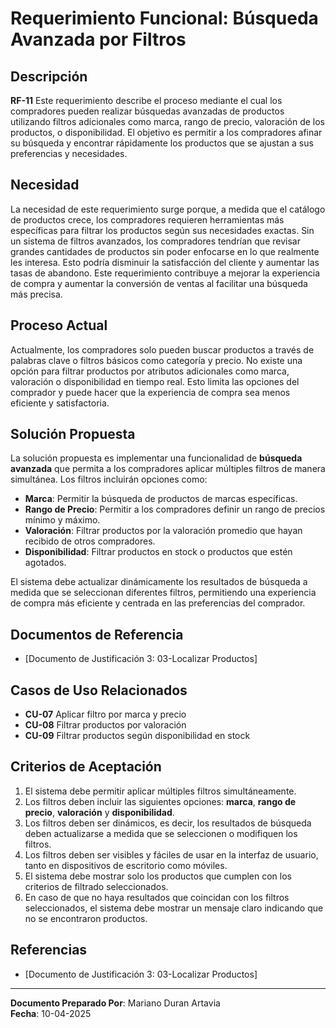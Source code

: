 # **Requerimiento Funcional: Búsqueda Avanzada por Filtros**

## **Descripción**

**RF-11** Este requerimiento describe el proceso mediante el cual los compradores pueden realizar búsquedas avanzadas de productos utilizando filtros adicionales como marca, rango de precio, valoración de los productos, o disponibilidad. El objetivo es permitir a los compradores afinar su búsqueda y encontrar rápidamente los productos que se ajustan a sus preferencias y necesidades.

## **Necesidad**

La necesidad de este requerimiento surge porque, a medida que el catálogo de productos crece, los compradores requieren herramientas más específicas para filtrar los productos según sus necesidades exactas. Sin un sistema de filtros avanzados, los compradores tendrían que revisar grandes cantidades de productos sin poder enfocarse en lo que realmente les interesa. Esto podría disminuir la satisfacción del cliente y aumentar las tasas de abandono. Este requerimiento contribuye a mejorar la experiencia de compra y aumentar la conversión de ventas al facilitar una búsqueda más precisa.

## **Proceso Actual**

Actualmente, los compradores solo pueden buscar productos a través de palabras clave o filtros básicos como categoría y precio. No existe una opción para filtrar productos por atributos adicionales como marca, valoración o disponibilidad en tiempo real. Esto limita las opciones del comprador y puede hacer que la experiencia de compra sea menos eficiente y satisfactoria.

## **Solución Propuesta**

La solución propuesta es implementar una funcionalidad de **búsqueda avanzada** que permita a los compradores aplicar múltiples filtros de manera simultánea. Los filtros incluirán opciones como:

- **Marca**: Permitir la búsqueda de productos de marcas específicas.
- **Rango de Precio**: Permitir a los compradores definir un rango de precios mínimo y máximo.
- **Valoración**: Filtrar productos por la valoración promedio que hayan recibido de otros compradores.
- **Disponibilidad**: Filtrar productos en stock o productos que estén agotados.
  
El sistema debe actualizar dinámicamente los resultados de búsqueda a medida que se seleccionan diferentes filtros, permitiendo una experiencia de compra más eficiente y centrada en las preferencias del comprador.

## **Documentos de Referencia**

- [Documento de Justificación 3: 03-Localizar Productos]

## **Casos de Uso Relacionados**

- **CU-07** Aplicar filtro por marca y precio
- **CU-08** Filtrar productos por valoración
- **CU-09** Filtrar productos según disponibilidad en stock

## **Criterios de Aceptación**

1. El sistema debe permitir aplicar múltiples filtros simultáneamente.
2. Los filtros deben incluir las siguientes opciones: **marca**, **rango de precio**, **valoración** y **disponibilidad**.
3. Los filtros deben ser dinámicos, es decir, los resultados de búsqueda deben actualizarse a medida que se seleccionen o modifiquen los filtros.
4. Los filtros deben ser visibles y fáciles de usar en la interfaz de usuario, tanto en dispositivos de escritorio como móviles.
5. El sistema debe mostrar solo los productos que cumplen con los criterios de filtrado seleccionados.
6. En caso de que no haya resultados que coincidan con los filtros seleccionados, el sistema debe mostrar un mensaje claro indicando que no se encontraron productos.

## **Referencias**

- [Documento de Justificación 3: 03-Localizar Productos]

---

**Documento Preparado Por**: Mariano Duran Artavia  
**Fecha**: 10-04-2025
